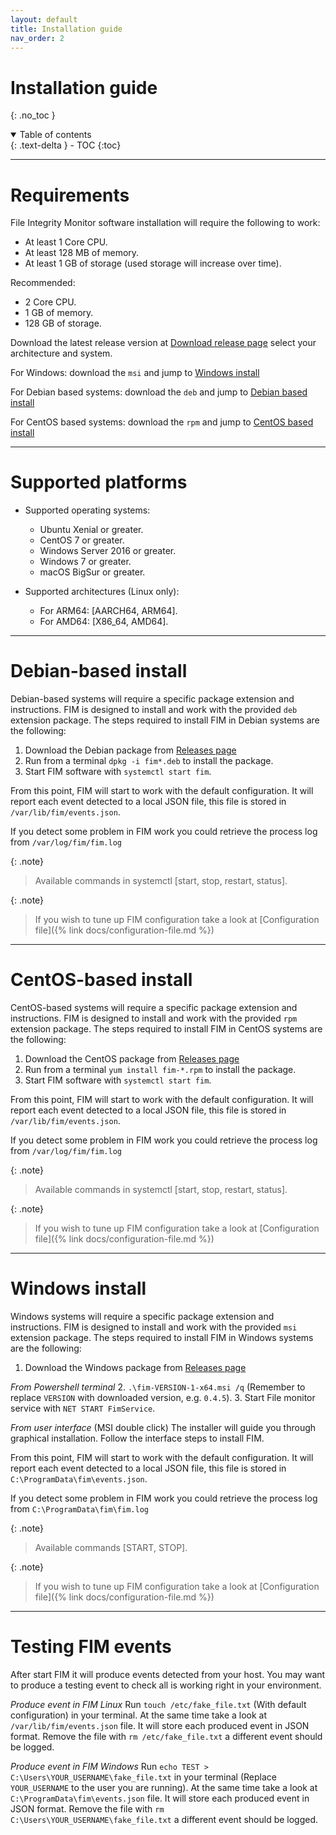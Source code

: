 ```yaml
---
layout: default
title: Installation guide
nav_order: 2
---
```


# Installation guide
{: .no_toc }

<details open markdown="block">
  <summary>
    Table of contents
  </summary>
  {: .text-delta }
- TOC
{:toc}
</details>

---

# Requirements

File Integrity Monitor software installation will require the following to work:
- At least 1 Core CPU.
- At least 128 MB of memory.
- At least 1 GB of storage (used storage will increase over time).

Recommended:
- 2 Core CPU.
- 1 GB of memory.
- 128 GB of storage.

Download the latest release version at [Download release page](https://github.com/Achiefs/fim/releases) select your architecture and system.

For Windows: download the `msi` and jump to [Windows install](#windows-install)

For Debian based systems: download the `deb` and jump to [Debian based install](#debian-based-install)

For CentOS based systems: download the `rpm` and jump to [CentOS based install](#centos-based-install)

---

# Supported platforms

- Supported operating systems:
  - Ubuntu Xenial or greater.
  - CentOS 7 or greater.
  - Windows Server 2016 or greater.
  - Windows 7 or greater.
  - macOS BigSur or greater.

- Supported architectures (Linux only):
  - For ARM64: [AARCH64, ARM64].
  - For AMD64: [X86_64, AMD64].

---

# Debian-based install

Debian-based systems will require a specific package extension and instructions. FIM is designed to install and work with the provided `deb` extension package. The steps required to install FIM in Debian systems are the following:

1. Download the Debian package from [Releases page](https://github.com/Achiefs/fim/releases) 
2. Run from a terminal `dpkg -i fim*.deb` to install the package.
3. Start FIM software with `systemctl start fim`.

From this point, FIM will start to work with the default configuration. It will report each event detected to a local JSON file, this file is stored in `/var/lib/fim/events.json`.

If you detect some problem in FIM work you could retrieve the process log from `/var/log/fim/fim.log`

{: .note}
> Available commands in systemctl [start, stop, restart, status].

{: .note}
> If you wish to tune up FIM configuration take a look at [Configuration file]({% link docs/configuration-file.md %})

---

# CentOS-based install

CentOS-based systems will require a specific package extension and instructions. FIM is designed to install and work with the provided `rpm` extension package. The steps required to install FIM in CentOS systems are the following:

1. Download the CentOS package from [Releases page](https://github.com/Achiefs/fim/releases) 
2. Run from a terminal `yum install fim-*.rpm` to install the package.
3. Start FIM software with `systemctl start fim`.

From this point, FIM will start to work with the default configuration. It will report each event detected to a local JSON file, this file is stored in `/var/lib/fim/events.json`.

If you detect some problem in FIM work you could retrieve the process log from `/var/log/fim/fim.log`

{: .note}
> Available commands in systemctl [start, stop, restart, status].

{: .note}
> If you wish to tune up FIM configuration take a look at [Configuration file]({% link docs/configuration-file.md %})

---

# Windows install

Windows systems will require a specific package extension and instructions. FIM is designed to install and work with the provided `msi` extension package. The steps required to install FIM in Windows systems are the following:

1. Download the Windows package from [Releases page](https://github.com/Achiefs/fim/releases) 

*From Powershell terminal*
2. `.\fim-VERSION-1-x64.msi /q` (Remember to replace `VERSION` with downloaded version, e.g. `0.4.5`).
3. Start File monitor service with `NET START FimService`.

*From user interface* (MSI double click)
The installer will guide you through graphical installation. Follow the interface steps to install FIM.

From this point, FIM will start to work with the default configuration. It will report each event detected to a local JSON file, this file is stored in `C:\ProgramData\fim\events.json`.

If you detect some problem in FIM work you could retrieve the process log from `C:\ProgramData\fim\fim.log`

{: .note}
> Available commands [START, STOP].

{: .note}
> If you wish to tune up FIM configuration take a look at [Configuration file]({% link docs/configuration-file.md %})

---

# Testing FIM events

After start FIM it will produce events detected from your host. You may want to produce a testing event to check all is working right in your environment.

*Produce event in FIM Linux*
Run `touch /etc/fake_file.txt` (With default configuration) in your terminal. At the same time take a look at `/var/lib/fim/events.json` file. It will store each produced event in JSON format.
Remove the file with `rm /etc/fake_file.txt` a different event should be logged.

*Produce event in FIM Windows*
Run `echo TEST > C:\Users\YOUR_USERNAME\fake_file.txt` in your terminal (Replace `YOUR_USERNAME` to the user you are running). At the same time take a look at `C:\ProgramData\fim\events.json` file. It will store each produced event in JSON format.
Remove the file with `rm C:\Users\YOUR_USERNAME\fake_file.txt` a different event should be logged.
